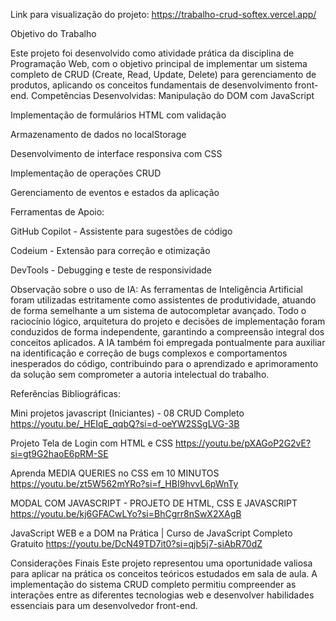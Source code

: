 
Link para visualização do projeto:
https://trabalho-crud-softex.vercel.app/


 Objetivo do Trabalho
 
Este projeto foi desenvolvido como atividade prática da disciplina de Programação Web, com o objetivo principal de implementar um sistema completo de CRUD (Create, Read, Update, Delete) para gerenciamento de produtos, aplicando os conceitos fundamentais de desenvolvimento front-end.
Competências Desenvolvidas:
Manipulação do DOM com JavaScript

Implementação de formulários HTML com validação

Armazenamento de dados no localStorage

Desenvolvimento de interface responsiva com CSS

Implementação de operações CRUD

Gerenciamento de eventos e estados da aplicação

Ferramentas de Apoio:

GitHub Copilot - Assistente para sugestões de código

Codeium - Extensão para correção e otimização

DevTools - Debugging e teste de responsividade

Observação sobre o uso de IA:
As ferramentas de Inteligência Artificial foram utilizadas estritamente como assistentes de produtividade, atuando de forma semelhante a um sistema de autocompletar avançado. Todo o raciocínio lógico, arquitetura do projeto e decisões de implementação foram conduzidos de forma independente, garantindo a compreensão integral dos conceitos aplicados. A IA também foi empregada pontualmente para auxiliar na identificação e correção de bugs complexos e comportamentos inesperados do código, contribuindo para o aprendizado e aprimoramento da solução sem comprometer a autoria intelectual do trabalho.

 Referências Bibliográficas:
 
Mini projetos javascript (Iniciantes) - 08 CRUD Completo
https://youtu.be/_HEIqE_qqbQ?si=d-oeYW2SSgLVG-3B

Projeto Tela de Login com HTML e CSS
https://youtu.be/pXAGoP2G2vE?si=gt9G2haoE6pRM-SE

Aprenda MEDIA QUERIES no CSS em 10 MINUTOS
https://youtu.be/zt5W562mYRo?si=f_HBI9hvvL6pWnTy

MODAL COM JAVASCRIPT - PROJETO DE HTML, CSS E JAVASCRIPT
https://youtu.be/kj6GFACwLYo?si=BhCgrr8nSwX2XAgB

JavaScript WEB e a DOM na Prática | Curso de JavaScript Completo Gratuito
https://youtu.be/DcN49TD7it0?si=qjb5j7-siAbR70dZ

Considerações Finais
Este projeto representou uma oportunidade valiosa para aplicar na prática os conceitos teóricos estudados em sala de aula. A implementação do sistema CRUD completo permitiu compreender as interações entre as diferentes tecnologias web e desenvolver habilidades essenciais para um desenvolvedor front-end.

